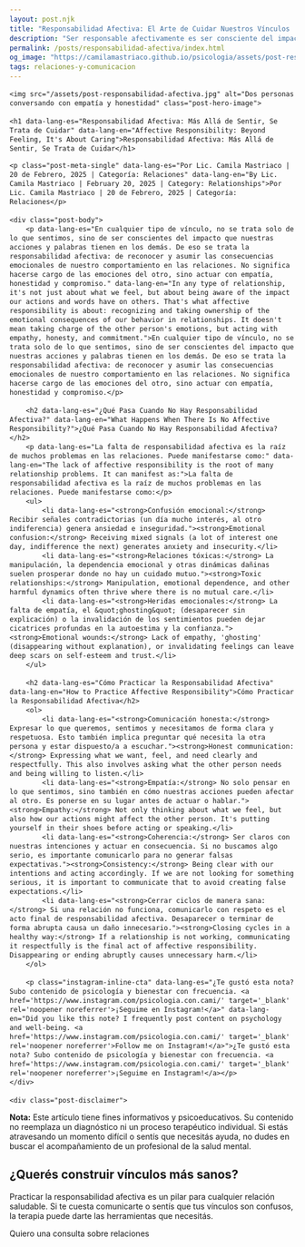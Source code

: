 ```yaml
---
layout: post.njk
title: "Responsabilidad Afectiva: El Arte de Cuidar Nuestros Vínculos | Blog Camila Mastriaco"
description: "Ser responsable afectivamente es ser consciente del impacto de nuestras acciones en los demás. Aprendé qué es y cómo practicarla para construir relaciones más sanas."
permalink: /posts/responsabilidad-afectiva/index.html
og_image: "https://camilamastriaco.github.io/psicologia/assets/post-responsabilidad-afectiva.jpg"
tags: relaciones-y-comunicacion
---
```



    <img src="/assets/post-responsabilidad-afectiva.jpg" alt="Dos personas conversando con empatía y honestidad" class="post-hero-image">
    
    <h1 data-lang-es="Responsabilidad Afectiva: Más Allá de Sentir, Se Trata de Cuidar" data-lang-en="Affective Responsibility: Beyond Feeling, It's About Caring">Responsabilidad Afectiva: Más Allá de Sentir, Se Trata de Cuidar</h1>
<div id="share-buttons-container"></div>

    <p class="post-meta-single" data-lang-es="Por Lic. Camila Mastriaco | 20 de Febrero, 2025 | Categoría: Relaciones" data-lang-en="By Lic. Camila Mastriaco | February 20, 2025 | Category: Relationships">Por Lic. Camila Mastriaco | 20 de Febrero, 2025 | Categoría: Relaciones</p>
    
    <div class="post-body">
        <p data-lang-es="En cualquier tipo de vínculo, no se trata solo de lo que sentimos, sino de ser conscientes del impacto que nuestras acciones y palabras tienen en los demás. De eso se trata la responsabilidad afectiva: de reconocer y asumir las consecuencias emocionales de nuestro comportamiento en las relaciones. No significa hacerse cargo de las emociones del otro, sino actuar con empatía, honestidad y compromiso." data-lang-en="In any type of relationship, it's not just about what we feel, but about being aware of the impact our actions and words have on others. That's what affective responsibility is about: recognizing and taking ownership of the emotional consequences of our behavior in relationships. It doesn't mean taking charge of the other person's emotions, but acting with empathy, honesty, and commitment.">En cualquier tipo de vínculo, no se trata solo de lo que sentimos, sino de ser conscientes del impacto que nuestras acciones y palabras tienen en los demás. De eso se trata la responsabilidad afectiva: de reconocer y asumir las consecuencias emocionales de nuestro comportamiento en las relaciones. No significa hacerse cargo de las emociones del otro, sino actuar con empatía, honestidad y compromiso.</p>

        <h2 data-lang-es="¿Qué Pasa Cuando No Hay Responsabilidad Afectiva?" data-lang-en="What Happens When There Is No Affective Responsibility?">¿Qué Pasa Cuando No Hay Responsabilidad Afectiva?</h2>
        <p data-lang-es="La falta de responsabilidad afectiva es la raíz de muchos problemas en las relaciones. Puede manifestarse como:" data-lang-en="The lack of affective responsibility is the root of many relationship problems. It can manifest as:">La falta de responsabilidad afectiva es la raíz de muchos problemas en las relaciones. Puede manifestarse como:</p>
        <ul>
            <li data-lang-es="<strong>Confusión emocional:</strong> Recibir señales contradictorias (un día mucho interés, al otro indiferencia) genera ansiedad e inseguridad."><strong>Emotional confusion:</strong> Receiving mixed signals (a lot of interest one day, indifference the next) generates anxiety and insecurity.</li>
            <li data-lang-es="<strong>Relaciones tóxicas:</strong> La manipulación, la dependencia emocional y otras dinámicas dañinas suelen prosperar donde no hay un cuidado mutuo."><strong>Toxic relationships:</strong> Manipulation, emotional dependence, and other harmful dynamics often thrive where there is no mutual care.</li>
            <li data-lang-es="<strong>Heridas emocionales:</strong> La falta de empatía, el &quot;ghosting&quot; (desaparecer sin explicación) o la invalidación de los sentimientos pueden dejar cicatrices profundas en la autoestima y la confianza."><strong>Emotional wounds:</strong> Lack of empathy, 'ghosting' (disappearing without explanation), or invalidating feelings can leave deep scars on self-esteem and trust.</li>
        </ul>

        <h2 data-lang-es="Cómo Practicar la Responsabilidad Afectiva" data-lang-en="How to Practice Affective Responsibility">Cómo Practicar la Responsabilidad Afectiva</h2>
        <ol>
            <li data-lang-es="<strong>Comunicación honesta:</strong> Expresar lo que queremos, sentimos y necesitamos de forma clara y respetuosa. Esto también implica preguntar qué necesita la otra persona y estar dispuesto/a a escuchar."><strong>Honest communication:</strong> Expressing what we want, feel, and need clearly and respectfully. This also involves asking what the other person needs and being willing to listen.</li>
            <li data-lang-es="<strong>Empatía:</strong> No solo pensar en lo que sentimos, sino también en cómo nuestras acciones pueden afectar al otro. Es ponerse en su lugar antes de actuar o hablar."><strong>Empathy:</strong> Not only thinking about what we feel, but also how our actions might affect the other person. It's putting yourself in their shoes before acting or speaking.</li>
            <li data-lang-es="<strong>Coherencia:</strong> Ser claros con nuestras intenciones y actuar en consecuencia. Si no buscamos algo serio, es importante comunicarlo para no generar falsas expectativas."><strong>Consistency:</strong> Being clear with our intentions and acting accordingly. If we are not looking for something serious, it is important to communicate that to avoid creating false expectations.</li>
            <li data-lang-es="<strong>Cerrar ciclos de manera sana:</strong> Si una relación no funciona, comunicarlo con respeto es el acto final de responsabilidad afectiva. Desaparecer o terminar de forma abrupta causa un daño innecesario."><strong>Closing cycles in a healthy way:</strong> If a relationship is not working, communicating it respectfully is the final act of affective responsibility. Disappearing or ending abruptly causes unnecessary harm.</li>
        </ol>
        
        <p class="instagram-inline-cta" data-lang-es="¿Te gustó esta nota? Subo contenido de psicología y bienestar con frecuencia. <a href='https://www.instagram.com/psicologia.con.cami/' target='_blank' rel='noopener noreferrer'>¡Seguime en Instagram!</a>" data-lang-en="Did you like this note? I frequently post content on psychology and well-being. <a href='https://www.instagram.com/psicologia.con.cami/' target='_blank' rel='noopener noreferrer'>Follow me on Instagram!</a>">¿Te gustó esta nota? Subo contenido de psicología y bienestar con frecuencia. <a href='https://www.instagram.com/psicologia.con.cami/' target='_blank' rel='noopener noreferrer'>¡Seguime en Instagram!</a></p>
    </div>
    
    <div class="post-disclaimer">
<p data-lang-es="<strong>Nota:</strong> Este artículo tiene fines informativos y psicoeducativos. Su contenido no reemplaza un diagnóstico ni un proceso terapéutico individual. Si estás atravesando un momento difícil o sentís que necesitás ayuda, no dudes en buscar el acompañamiento de un profesional de la salud mental." data-lang-en="<strong>Disclaimer:</strong> This article is for informational and psychoeducational purposes only. It is not a substitute for a professional diagnosis or an individual therapeutic process. If you are going through a difficult time or feel you need help, do not hesitate to seek support from a mental health professional.">
<strong>Nota:</strong> Este artículo tiene fines informativos y psicoeducativos. Su contenido no reemplaza un diagnóstico ni un proceso terapéutico individual. Si estás atravesando un momento difícil o sentís que necesitás ayuda, no dudes en buscar el acompañamiento de un profesional de la salud mental.
</p>
</div>

<section id="cta-post" class="animate-on-scroll">
        <h2 data-lang-es="¿Querés construir vínculos más sanos?" data-lang-en="Want to build healthier relationships?">¿Querés construir vínculos más sanos?</h2>
        <p data-lang-es="Practicar la responsabilidad afectiva es un pilar para cualquier relación saludable. Si te cuesta comunicarte o sentís que tus vínculos son confusos, la terapia puede darte las herramientas que necesitás." data-lang-en="Practicing affective responsibility is a pillar for any healthy relationship. If you struggle to communicate or feel that your relationships are confusing, therapy can give you the tools you need.">Practicar la responsabilidad afectiva es un pilar para cualquier relación saludable. Si te cuesta comunicarte o sentís que tus vínculos son confusos, la terapia puede darte las herramientas que necesitás.</p>
        <a 
            class="btn whatsapp-trigger" 
            data-location="post_responsabilidad_cta" 
            target="_blank" 
            rel="noopener noreferrer" 
            data-lang-es="Quiero una consulta sobre relaciones" 
            data-lang-en="I want a consultation about relationships" 
            data-whatsapp-es="Hola Camila, leí tu nota sobre responsabilidad afectiva y quisiera consultarte sobre las sesiones." 
            data-whatsapp-en="Hi Camila, I read your note about affective responsibility and would like to ask about the sessions." 
        >Quiero una consulta sobre relaciones</a>
    </section>
